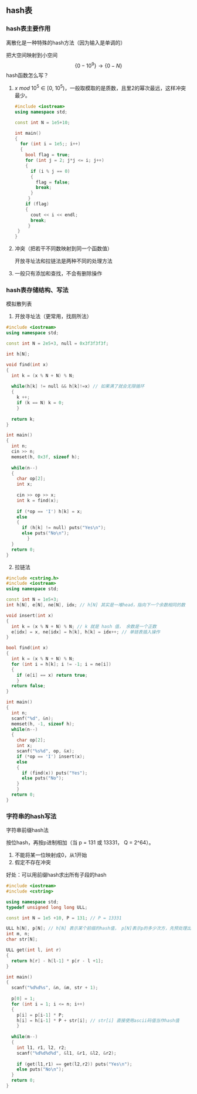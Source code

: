 ## hash表

### hash表主要作用

离散化是一种特殊的hash方法（因为输入是单调的）

把大空间映射到小空间
$$
\{0-10^9\}\rightarrow \{0-N\}
$$
hash函数怎么写？

1. $x\ mod\ 10^5\in[0,\ 10^5)$，一般取模取的是质数，且里2的幂次最远，这样冲突最少。

   ```c++
   #include <iostream>
   using namespace std;
   
   const int N = 1e5+10;
   
   int main()
   {
     for (int i = 1e5;; i++)
     {
       bool flag = true;
       for (int j = 2; j*j <= i; j++)
       {
         if (i % j == 0)
         {
           flag = false;
           break;
         }
   		}
       if (flag)
       {
         cout << i << endl;
         break;
   		}
   	}
   }
   ```

2. 冲突（把若干不同数映射到同一个函数值）

   开放寻址法和拉链法是两种不同的处理方法 

3. 一般只有添加和查找，不会有删除操作

### hash表存储结构、写法

模拟散列表

1. 开放寻址法（更常用，找厕所法）

```c++
#include <iostream>
using namespace std;

const int N = 2e5+3, null = 0x3f3f3f3f;

int h[N];

void find(int x)
{
  int k = (x % N + N) % N;
  
  while(h[k] != null && h[k]!=x) // 如果满了就会无限循环
  {
    k ++;
    if (k == N) k = 0;
	}
  
  return k;
}

int main()
{
  int n;
  cin >> n;
  memset(h, 0x3f, sizeof h);
  
  while(n--)
  {
    char op[2];
    int x;
    
    cin >> op >> x;
    int k = find(x);
    
    if (*op == 'I') h[k] = x;
    else
    {
      if (h[k] != null) puts("Yes\n");
      else puts("No\n");
		}
  }
  return 0;
}
```

2. 拉链法

```c++
#include <cstring.h>
#include <iostream>
using namespace std;

const int N = 1e5+3;
int h[N], e[N], ne[N], idx; // h[N] 其实是一堆head，指向下一个余数相同的数

void insert(int x)
{
  int k = (x % N + N) % N; // k 就是 hash 值， 余数是一个正数
  e[idx] = x, ne[idx] = h[k], h[k] = idx++; // 单链表插入操作
}

bool find(int x)
{
  int k = (x % N + N) % N;
  for (int i = h[k]; i != -1; i = ne[i])
  {
    if (e[i] == x) return true;
	}
  return false;
}

int main()
{
  int n;
  scanf("%d", &n);
  memset(h, -1, sizeof h);
  while(n--)
  {
    char op[2];
    int x;
    scanf("%s%d", op, &x);
    if (*op == 'I') insert(x);
    else
    {
      if (find(x)) puts("Yes");
      else puts("No");
    }
	}
  return 0;
}
```



### 字符串的hash写法

字符串前缀hash法

按位hash，再按p进制相加（当 p = 131 或 13331， Q = 2^64）。

1. 不能将某一位映射成0，从1开始
2. 假定不存在冲突

好处：可以用前缀hash求出所有子段的hash



```c++
#include <iostream>
#include <cstring>

using namespace std;
typedef unsigned long long ULL;

const int N = 1e5 +10, P = 131; // P = 13331

ULL h[N], p[N]; // h[N] 表示某个前缀的hash值， p[N]表示p的多少次方，先预处理出来
int m, n;
char str[N];

ULL get(int l, int r)
{
  return h[r] - h[l-1] * p[r - l +1];
}

int main()
{
  scanf("%d%d%s", &n, &m, str + 1);
  
  p[0] = 1;
  for (int i = 1; i <= n; i++)
  {
    p[i] = p[i-1] * P;
    h[i] = h[i-1] * P + str[i]; // str[i] 直接使用ascii码值当作hash值
	}
  
  while(m--)
  {
    int l1, r1, l2, r2;
    scanf("%d%d%d%d", &l1, &r1, &l2, &r2);
    
    if (get(l1,r1) == get(l2,r2)) puts("Yes\n");
    else puts("No\n");
  }
  return 0;
}
```



